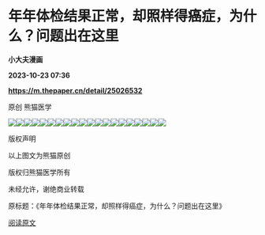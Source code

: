 # 年年体检结果正常，却照样得癌症，为什么？问题出在这里
**小大夫漫画**

**2023-10-23 07:36**

**https://m.thepaper.cn/detail/25026532**

原创 熊猫医学

![](https://imagepphcloud.thepaper.cn/pph/image/275/232/842.jpg)![](https://imagepphcloud.thepaper.cn/pph/image/275/232/843.jpg)![](https://imagepphcloud.thepaper.cn/pph/image/275/232/844.jpg)![](https://imagepphcloud.thepaper.cn/pph/image/275/232/845.jpg)![](https://imagepphcloud.thepaper.cn/pph/image/275/232/846.jpg)![](https://imagepphcloud.thepaper.cn/pph/image/275/232/847.jpg)![](https://imagepphcloud.thepaper.cn/pph/image/275/232/848.jpg)![](https://imagepphcloud.thepaper.cn/pph/image/275/232/849.jpg)![](https://imagepphcloud.thepaper.cn/pph/image/275/232/850.jpg)![](https://imagepphcloud.thepaper.cn/pph/image/275/232/852.jpg)![](https://imagepphcloud.thepaper.cn/pph/image/275/232/853.jpg)![](https://imagepphcloud.thepaper.cn/pph/image/275/232/855.jpg)![](https://imagepphcloud.thepaper.cn/pph/image/275/232/857.jpg)![](https://imagepphcloud.thepaper.cn/pph/image/275/232/859.jpg)![](https://imagepphcloud.thepaper.cn/pph/image/275/232/861.jpg)![](https://imagepphcloud.thepaper.cn/pph/image/275/232/863.jpg)![](https://imagepphcloud.thepaper.cn/pph/image/275/232/865.jpg)![](https://imagepphcloud.thepaper.cn/pph/image/275/232/867.jpg)![](https://imagepphcloud.thepaper.cn/pph/image/275/232/869.jpg)![](https://imagepphcloud.thepaper.cn/pph/image/275/232/870.jpg)

版权声明

以上图文为熊猫原创

版权归熊猫医学所有

未经允许，谢绝商业转载

原标题：《年年体检结果正常，却照样得癌症，为什么？问题出在这里》

[阅读原文](http://mp.weixin.qq.com/s?__biz=MzA3MDU0NDMyMA==&mid=2650449790&idx=1&sn=351495b471035659163390dd7b507c41)